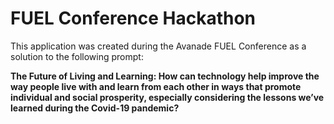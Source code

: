 # FUEL Conference Hackathon

This application was created during the Avanade FUEL Conference as a solution to the following prompt:

**The Future of Living and Learning: How can technology help improve the way people live with and learn from each other in ways that promote individual and social prosperity, especially considering the lessons we’ve learned during the Covid-19 pandemic?**
